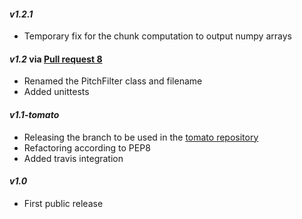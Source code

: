 #### *v1.2.1*
 - Temporary fix for the chunk computation to output numpy arrays

#### *v1.2* via [Pull request 8](https://github.com/hsercanatli/pitch-post-filter/pull/8)
- Renamed the PitchFilter class and filename
- Added unittests

#### *v1.1-tomato*
- Releasing the branch to be used in the [tomato repository](https://github.com/sertansenturk/tomato)
- Refactoring according to PEP8
- Added travis integration

#### *v1.0*
- First public release
